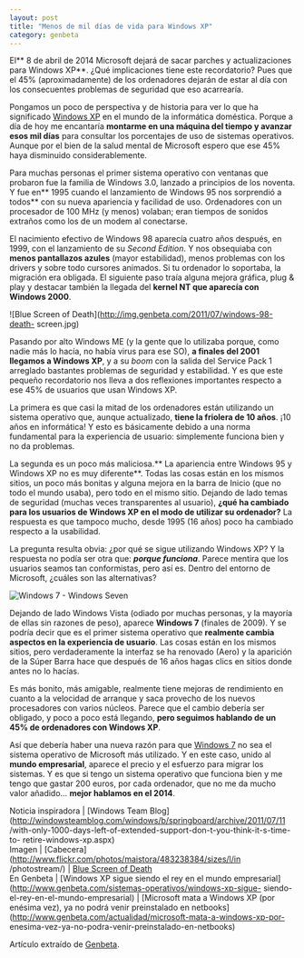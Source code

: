 ```yaml
---
layout: post
title: "Menos de mil días de vida para Windows XP"
category: genbeta
---
```




El** 8 de abril de 2014 Microsoft dejará de sacar parches y actualizaciones
para Windows XP**. ¿Qué implicaciones tiene este recordatorio? Pues que el 45%
(aproximadamente) de los ordenadores dejarán de estar al día con los
consecuentes problemas de seguridad que eso acarrearía.

Pongamos un poco de perspectiva y de historia para ver lo que ha significado
[Windows XP](http://www.genbeta.com/productos/sistemas-operativos/windows-xp)
en el mundo de la informática doméstica. Porque a día de hoy me encantaría
**montarme en una máquina del tiempo y avanzar esos mil días** para consultar
los porcentajes de uso de sistemas operativos. Aunque por el bien de la salud
mental de Microsoft espero que ese 45% haya disminuido considerablemente.  
  
Para muchas personas el primer sistema operativo con ventanas que probaron fue
la familia de Windows 3.0, lanzado a principios de los noventa. Y fue en**
1995 cuando el lanzamiento de Windows 95 nos sorprendió a todos** con su nueva
apariencia y facilidad de uso. Ordenadores con un procesador de 100 MHz (y
menos) volaban; eran tiempos de sonidos extraños como los de un modem al
conectarse.

El nacimiento efectivo de Windows 98 aparecía cuatro años después, en 1999,
con el lanzamiento de su _Second Edition_. Y nos obsequiaba con **menos
pantallazos azules** (mayor estabilidad), menos problemas con los drivers y
sobre todo cursores animados. Si tu ordenador lo soportaba, la migración era
obligada. El siguiente paso traía alguna mejora gráfica, plug & play y
destacar también la llegada del **kernel NT que aparecía con Windows 2000**.

![Blue Screen of Death](http://img.genbeta.com/2011/07/windows-98-death-
screen.jpg)

Pasando por alto Windows ME (y la gente que lo utilizaba porque, como nadie
más lo hacía, no había virus para ese SO), **a finales del 2001 llegamos a
Windows XP**, y a su _boom_ con la salida del Service Pack 1 arreglado
bastantes problemas de seguridad y estabilidad. Y es que este pequeño
recordatorio nos lleva a dos reflexiones importantes respecto a ese 45% de
usuarios que usan Windows XP.

La primera es que casi la mitad de los ordenadores están utilizando un sistema
operativo que, aunque actualizado, **tiene la friolera de 10 años**. ¡10 años
en informática! Y esto es básicamente debido a una norma fundamental para la
experiencia de usuario: simplemente funciona bien y no da problemas.

La segunda es un poco más maliciosa.** La apariencia entre Windows 95 y
Windows XP no es muy diferente**. Todas las cosas están en los mismos sitios,
un poco más bonitas y alguna mejora en la barra de Inicio (que no todo el
mundo usaba), pero todo en el mismo sitio. Dejando de lado temas de seguridad
(muchas veces transparentes al usuario), **¿qué ha cambiado para los usuarios
de Windows XP en el modo de utilizar su ordenador?** La respuesta es que
tampoco mucho, desde 1995 (16 años) poco ha cambiado respecto a la usabilidad.

La pregunta resulta obvia: ¿por qué se sigue utilizando Windows XP? Y la
respuesta no podía ser otra que: **_porque funciona_**. Parece mentira que los
usuarios seamos tan conformistas, pero así es. Dentro del entorno de
Microsoft, ¿cuáles son las alternativas?

![Windows 7 - Windows Seven](http://img.genbeta.com/2011/07/windows-7.jpg)

Dejando de lado Windows Vista (odiado por muchas personas, y la mayoría de
ellas sin razones de peso), aparece **Windows 7** (finales de 2009). Y se
podría decir que es el primer sistema operativo que **realmente cambia
aspectos en la experiencia de usuario**. Las cosas están en los mismos sitios,
pero verdaderamente la interfaz se ha renovado (Aero) y la aparición de la
Súper Barra hace que después de 16 años hagas clics en sitios donde antes no
lo hacías.

Es más bonito, más amigable, realmente tiene mejoras de rendimiento en cuanto
a la velocidad de arranque y saca provecho de los nuevos procesadores con
varios núcleos. Parece que el cambio debería ser obligado, y poco a poco está
llegando, **pero seguimos hablando de un 45% de ordenadores con Windows XP**.

Así que debería haber una nueva razón para que [Windows
7](http://www.genbeta.com/productos/sistemas-operativos/windows-7) no sea el
sistema operativo de Microsoft más utilizado. Y en este caso, unido al **mundo
empresarial**, aparece el precio y el esfuerzo para migrar los sistemas. Y es
que si tengo un sistema operativo que funciona bien y me tengo que gastar 200
euros, por cada ordenador, que no me da mucho valor añadido… **mejor hablamos
en el 2014**.

Noticia inspiradora | [Windows Team
Blog](http://windowsteamblog.com/windows/b/springboard/archive/2011/07/11
/with-only-1000-days-left-of-extended-support-don-t-you-think-it-s-time-to-
retire-windows-xp.aspx)  
Imagen | [Cabecera](http://www.flickr.com/photos/maistora/483238384/sizes/l/in
/photostream/) | [Blue Screen of
Death](http://www.flickr.com/photos/mager/2204600382/)  
En Genbeta | [Windows XP sigue siendo el rey en el mundo
empresarial](http://www.genbeta.com/sistemas-operativos/windows-xp-sigue-
siendo-el-rey-en-el-mundo-empresarial) | [Microsoft mata a Windows XP (por
enésima vez), ya no podrá venir preinstalado en
netbooks](http://www.genbeta.com/actualidad/microsoft-mata-a-windows-xp-por-
enesima-vez-ya-no-podra-venir-preinstalado-en-netbooks)

Artículo extraído de [Genbeta](http://www.genbeta.com).